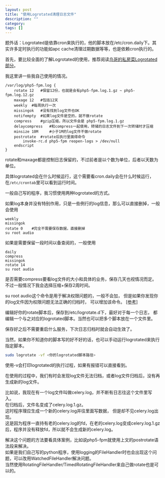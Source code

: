 ```yaml
---
layout: post
title: "使用Logrotated清理日志文件"
description: ""
category: 
tags: []
---
```


题外话：Logrotated是依靠cron来执行的，他的脚本放在/etc/cron.daily下。其实许多定时执行的功能如apc cache清理过期数据等等，也是依赖cron执行的。

首先，要比较全面的了解Logrotated的使用，推荐阅读[鸟哥的私房菜Logrotated部分](http://linux.vbird.org/linux_basic/0570syslog.php#rotate_config)。

我这里讲一些我自己使用的情况。

```
/var/log/php5-fpm.log {
    rotate 12   #保留12份，也就是会有php5-fpm.log.1.gz ~ php5-fpm.log.12.gz
    maxage 12   #包括12天
    weekly  #每周执行一次
    missingok   #没有找到log文件也OK
    notifempty  #如果log文件是空的，就不做rotate
    compress    #gzip压缩，所以文件会是 php5-fpm.log.1.gz
    delaycompress   #和compress一起使用，转储的日志文件到下一次转储时才压缩
    minsize 10M     #小于1M的log文件不做rotate
    postrotate  #rotate后执行里面得命令
        invoke-rc.d php5-fpm reopen-logs > /dev/null
    endscript
}
```

rotate和maxage都是控制日志保留的，不过前者是以个数为单位，后者以天数为单位。

具体logrotated会在什么时候运行，这个需要看cron.daily会在什么时候运行，在`/etc/crontab`里可以看到运行时间。

一般自己写的程序，我习惯使用两种logrotated的方式。

如果log本身并没有特别作用，只是一些例行的log信息，那么可以直接删掉，一般会使用

```
weekly
missingok
rotate 0    #完全不需要保存数据，直接删掉
su root audio
```

如果是需要保留一段时间以备查阅的，一般使用

```
daily
compress
missingok
rotate 14
su root audio
```

是否需要compress要看log文件的大小和具体的业务，保存几天也视情况而定。
不过一般情况下我会选择压缩+保存2周时间。

su root audio这个命令是用于解决权限问题的，一般不会加，
但是如果你发现你的log文件因为权限问题无法正确的归档时，
可以增加该命令。
[[参考]](https://linuxslut.net/logrotate-parent-directory-has-insecure-permissions/)

编辑好你的rotate脚本后，保存到/etc/logrotate.d下，最好对于每一个日志，
都编辑一个与之对应的logrotated脚本。当然也可以把多个脚本放在一个文件里。

保存好之后不需要重启什么服务，下次日志归档时就会自动生效了。

当然，如果你不知道你的脚本写的好不好的话，也可以手动运行logrotated来执行指定脚本。

```bash
sudo logrotate -vf <你的logrotated脚本路径>
```

使用-v会打印logrotated的执行过程，如果有报错可以直接看到。

在使用的过程中，我们有时会发现log文件无法归档，或者log文件归档后，没有再生成新的log文件。

比如说，我现在有一个log文件叫做celery.log，并不断有日志往这个文件里写入。  
在归档后，文件名变成了celery.log.1.gz。  
这时程序理应生成一个新的celery.log并往里面写数据，
但是却不见celery.log出现。  
这是因为程序一直持有老的celery.log的fd，在老的celery.log变成celery.log.1.gz后，程序并没有释放fd，所以就不会生成新的celery.log。

解决这个问题的方法要看具体案例，比如说php5-fpm就使用上文的postrotate语法段来解决。  
如果是我们自己写的python程序，使用logging的FileHandler时也会出现这个问题，可以改用WatchedFileHandler解决问题。  
当然使用RotatingFileHandler/TimedRotatingFileHandler来自己做rotate也是可以的。

